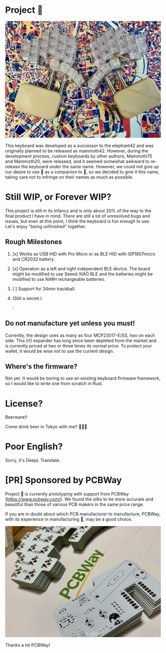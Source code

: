 # Project 🦣

![](mammoth.jpg)

This keyboard was developed as a successor to the elephant42 and was originally planned to be released as mammoth42. However, during the development process, custom keyboards by other authors, Mammoth75 and Mammoth20, were released, and it seemed somewhat awkward to re-release the keyboard under the same name.
However, we could not give up our desire to use 🦣 as a companion to 🐘, so we decided to give it this name, taking care not to infringe on their names as much as possible.

# Still WIP, or Forever WIP?

This project is still in its infancy and is only about 20% of the way to the final product I have in mind. There are still a lot of unresolved bugs and issues, but even at this point, I think the keyboard is fun enough to use. Let's enjoy "being unfinished" together.

## Rough Milestones

1. [x] Works as USB HID with Pro Micro or as BLE HID with ISP1807micro and CR2032 battery.
1. [x] Operation as a left and right independent BLE device. The board might be modified to use Seeed XIAO BLE and the batteries might be modified to use NiMH rechargeable batteries.
1. [ ] Support for 34mm trackball.
1. (Still a secret.)

    :

## Do not manufacture yet unless you must!

Currently, the design uses as many as four MCP23017-E/SS, two on each side. This I/O expander has long since been depleted from the market and is currently priced at two or three times its normal price.
To protect your wallet, it would be wise not to use the current design.


## Where's the firmware?

Not yet. It would be boring to use an existing keyboard firmware framework, so I would like to write one from scratch in Rust.

# License?

Beerware!!

Come drink beer in Tokyo with me!! 🍺🍺🍺

# Poor English?

Sorry, it's DeepL Translate.

# [PR] Sponsored by PCBWay

Project 🦣 is currently prototyping with support from PCBWay (https://www.pcbway.com/).
We found the silks to be more accurate and beautiful than those of various PCB makers in the same price range.

If you are in doubt about which PCB manufacturer to manufacture, PCBWay, with its experience in manufacturing 🦣, may be a good choice.

![](thankyou_pcbway.jpeg)

Thanks a lot PCBWay!
